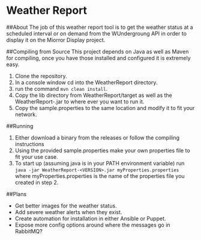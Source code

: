 # Weather Report

##About
The job of this weather report tool is to get the weather status at a scheduled interval or on demand from the WUndergroung API in order to display it on the Miorror Display project.  

##Compiling from Source
This project depends on Java as well as Maven for compiling, once you have those installed and configured it is extremely easy.

1. Clone the repository.
2. In a console window cd into the WeatherReport directory.
3. run the command `mvn clean install`.
4. Copy the lib directory from WeatherReport/target as well as the WeatherReport-<VERSION>.jar to where ever you want to run it.
5. Copy the sample.properties to the same location and modify it to fit your network.

##Running

1. Either download a binary from the releases or follow the compiling instructions
2. Using the provided sample.properties make your own properties file to fit your use case.
3. To start up (assuming java is in your PATH environment variable) run `java -jar WeatherReport-<VERSION>.jar myProperties.properties` where myProperties.properties is the name of the properties file you created in step 2.

##Plans
* Get better images for the weather status.
* Add severe weather alerts when they exist.
* Create automation for installation in either Ansible or Puppet.
* Expose more config options around where the messages go in RabbitMQ?
